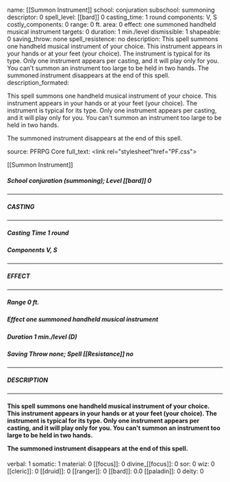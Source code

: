 name: [[Summon Instrument]]
school: conjuration
subschool: summoning
descriptor: 0
spell_level: [[bard]] 0
casting_time: 1 round
components: V, S
costly_components: 0
range: 0 ft.
area: 0
effect: one summoned handheld musical instrument
targets: 0
duration: 1 min./level
dismissible: 1
shapeable: 0
saving_throw: none
spell_resistence: no
description: This spell summons one handheld musical instrument of your choice. This instrument appears in your hands or at your feet (your choice). The instrument is typical for its type. Only one instrument appears per casting, and it will play only for you. You can't summon an instrument too large to be held in two hands.  The summoned instrument disappears at the end of this spell.
description_formated: <p>This spell summons one handheld musical instrument of your choice. This instrument appears in your hands or at your feet (your choice). The instrument is typical for its type. Only one instrument appears per casting, and it will play only for you. You can't summon an instrument too large to be held in two hands.</p><p>The summoned instrument disappears at the end of this spell.</p>
source: PFRPG Core
full_text: <link rel="stylesheet"href="PF.css"><div class="heading"><p class="alignleft">[[Summon Instrument]]</p><div style="clear: both;"></div></div><div><h5><b>School </b>conjuration (summoning); <b>Level </b>[[bard]] 0</h5></div><hr/><div><h5><b>CASTING</b></h5></div><hr/><div><h5><b>Casting Time </b>1 round</h5><h5><b>Components </b>V, S</h5></div><hr/><div><h5><b>EFFECT</b></h5></div><hr/><div><h5><b>Range </b>0 ft.</h5><h5><b>Effect </b>one summoned handheld musical instrument</h5><h5><b>Duration </b>1 min./level (D)</h5><h5><b>Saving Throw </b>none; <b>Spell [[Resistance]] </b>no</h5></div><hr/><div><h5><b>DESCRIPTION</b></h5></div><hr/><div><h4><p>This spell summons one handheld musical instrument of your choice. This instrument appears in your hands or at your feet (your choice). The instrument is typical for its type. Only one instrument appears per casting, and it will play only for you. You can't summon an instrument too large to be held in two hands.</p><p>The summoned instrument disappears at the end of this spell.</p></h4></div>
verbal: 1
somatic: 1
material: 0
[[focus]]: 0
divine_[[focus]]: 0
sor: 0
wiz: 0
[[cleric]]: 0
[[druid]]: 0
[[ranger]]: 0
[[bard]]: 0.0
[[paladin]]: 0
deity: 0
